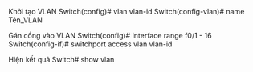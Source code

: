 Khởi tạo VLAN
Switch(config)# vlan vlan-id
Switch(config-vlan)# name Tên_VLAN

Gán cổng vào VLAN
Switch(config)# interface range f0/1 - 16
Switch(config-if)# switchport access vlan vlan-id

Hiện kết quả
Switch# show vlan
